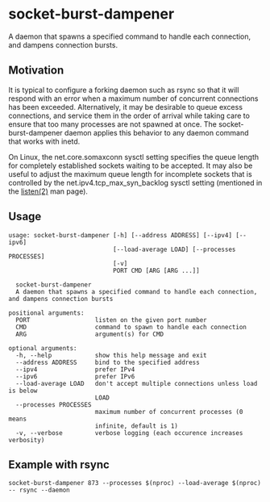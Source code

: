 # socket-burst-dampener

A daemon that spawns a specified command to handle each connection, and
dampens connection bursts.

## Motivation
It is typical to configure a forking daemon such as rsync so that it
will respond with an error when a maximum number of concurrent
connections has been exceeded. Alternatively, it may be desirable to
queue excess connections, and service them in the order of arrival
while taking care to ensure that too many processes are not spawned at
once. The socket-burst-dampener daemon applies this behavior to any
daemon command that works with inetd.

On Linux, the net.core.somaxconn sysctl setting specifies the queue
length for completely established sockets waiting to be accepted.
It may also be useful to adjust the maximum queue length for incomplete
sockets that is controlled by the net.ipv4.tcp_max_syn_backlog sysctl
setting (mentioned in the
[listen(2)](http://man7.org/linux/man-pages/man2/listen.2.html) man page).

## Usage
```
usage: socket-burst-dampener [-h] [--address ADDRESS] [--ipv4] [--ipv6]
                             [--load-average LOAD] [--processes PROCESSES]
                             [-v]
                             PORT CMD [ARG [ARG ...]]

  socket-burst-dampener
  A daemon that spawns a specified command to handle each connection, and dampens connection bursts

positional arguments:
  PORT                  listen on the given port number
  CMD                   command to spawn to handle each connection
  ARG                   argument(s) for CMD

optional arguments:
  -h, --help            show this help message and exit
  --address ADDRESS     bind to the specified address
  --ipv4                prefer IPv4
  --ipv6                prefer IPv6
  --load-average LOAD   don't accept multiple connections unless load is below
                        LOAD
  --processes PROCESSES
                        maximum number of concurrent processes (0 means
                        infinite, default is 1)
  -v, --verbose         verbose logging (each occurence increases verbosity)
```
## Example with rsync
```
socket-burst-dampener 873 --processes $(nproc) --load-average $(nproc) -- rsync --daemon
```
